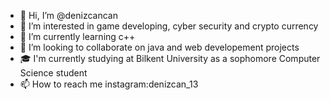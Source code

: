 - 👋 Hi, I’m @denizcancan
- 👀 I’m interested in game developing, cyber security and crypto currency
- 🌱 I’m currently learning c++ 
- 💞️ I’m looking to collaborate on java and web developement projects
- 🎓 I'm currently studying at Bilkent University as a sophomore Computer Science student
- 📫 How to reach me instagram:denizcan_13

<!---
denizcancan/denizcancan is a ✨ special ✨ repository because its `README.md` (this file) appears on your GitHub profile.
You can click the Preview link to take a look at your changes.
--->
